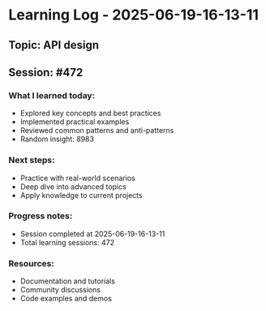# Learning Log - 2025-06-19-16-13-11

## Topic: API design
## Session: #472

### What I learned today:
- Explored key concepts and best practices
- Implemented practical examples  
- Reviewed common patterns and anti-patterns
- Random insight: 8983

### Next steps:
- Practice with real-world scenarios
- Deep dive into advanced topics
- Apply knowledge to current projects

### Progress notes:
- Session completed at 2025-06-19-16-13-11
- Total learning sessions: 472

### Resources:
- Documentation and tutorials
- Community discussions
- Code examples and demos
